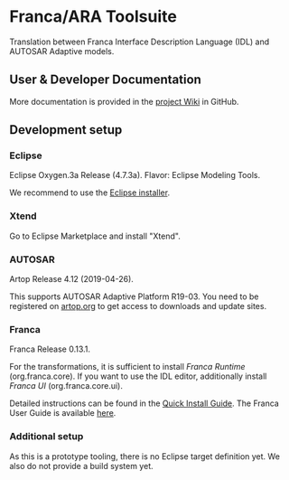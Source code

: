 # Franca/ARA Toolsuite

Translation between Franca Interface Description Language (IDL) and AUTOSAR Adaptive models.

## User & Developer Documentation
More documentation is provided in the [project Wiki](https://github.com/genivi/franca_ara_tools/wiki) in GitHub.

## Development setup

### Eclipse

Eclipse Oxygen.3a Release (4.7.3a). Flavor: Eclipse Modeling Tools.

We recommend to use the [Eclipse installer](https://www.eclipse.org/downloads/packages/installer).

### Xtend
Go to Eclipse Marketplace and install "Xtend".

### AUTOSAR

Artop Release 4.12 (2019-04-26).

This supports AUTOSAR Adaptive Platform R19-03.
You need to be registered on [artop.org](https://www.artop.org) to get access to downloads and update sites.

### Franca

Franca Release 0.13.1.

For the transformations, it is sufficient to install _Franca Runtime_ (org.franca.core).
If you want to use the IDL editor, additionally install _Franca UI_ (org.franca.core.ui).

Detailed instructions can be found in the [Quick Install Guide](https://github.com/franca/franca/wiki/Franca-Quick-Install-Guide).
The Franca User Guide is available [here](https://drive.google.com/folderview?id=0B7JseVbR6jvhUnhLOUM5ZGxOOG8).

### Additional setup

As this is a prototype tooling, there is no Eclipse target definition yet.
We also do not provide a build system yet.

